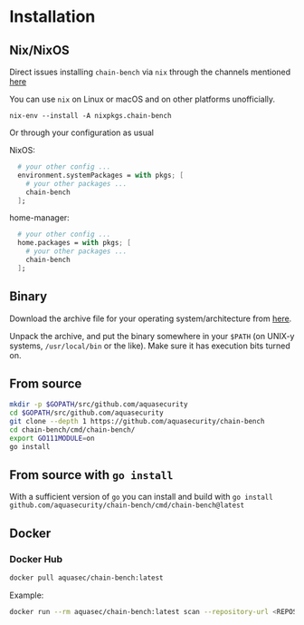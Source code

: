 # Installation

## Nix/NixOS

Direct issues installing `chain-bench` via `nix` through the channels mentioned [here](https://nixos.wiki/wiki/Support)

You can use `nix` on Linux or macOS and on other platforms unofficially.

`nix-env --install -A nixpkgs.chain-bench`

Or through your configuration as usual

NixOS:

```nix
  # your other config ...
  environment.systemPackages = with pkgs; [
    # your other packages ...
    chain-bench
  ];
```

home-manager:

```nix
  # your other config ...
  home.packages = with pkgs; [
    # your other packages ...
    chain-bench
  ];
```

## Binary

Download the archive file for your operating system/architecture from [here](https://github.com/aquasecurity/chain-bench/releases/latest).
<!-- TODO: swap to GH pages [here](https://github.com/aquasecurity/chain-bench/releases/tag/{{ git.tag }}). -->
Unpack the archive, and put the binary somewhere in your `$PATH` (on UNIX-y systems, `/usr/local/bin` or the like).
Make sure it has execution bits turned on.

## From source

```bash
mkdir -p $GOPATH/src/github.com/aquasecurity
cd $GOPATH/src/github.com/aquasecurity
git clone --depth 1 https://github.com/aquasecurity/chain-bench
cd chain-bench/cmd/chain-bench/
export GO111MODULE=on
go install
```
<!-- TODO: swap to GH pages git clone --depth 1 --branch {{ git.tag }} https://github.com/aquasecurity/chain-bench -->

## From source with `go install`

With a sufficient version of `go` you can install and build with `go install github.com/aquasecurity/chain-bench/cmd/chain-bench@latest`
<!-- TODO: swap to GH pages `go install github.com/aquasecurity/chain-bench/cmd/chain-bench@{{ git.tag }}` -->

## Docker

### Docker Hub

```bash
docker pull aquasec/chain-bench:latest
```
<!-- TODO: swap to GH pages {{ git.tag[1:] }} -->

Example:

  ```bash
  docker run --rm aquasec/chain-bench:latest scan --repository-url <REPOSITORY_URL> --access-token <TOKEN>
  ```
